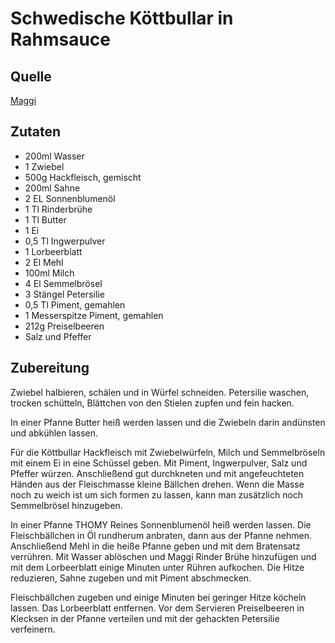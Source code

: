 # Schwedische Köttbullar in Rahmsauce

## Quelle
[Maggi](https://www.maggi.de/rezepte/fleisch/schwedische-koettbullar-in-rahmsauce)

## Zutaten

- 200ml Wasser
- 1 Zwiebel
- 500g Hackfleisch, gemischt
- 200ml Sahne
- 2 EL Sonnenblumenöl
- 1 Tl Rinderbrühe
- 1 Tl Butter
- 1 Ei
- 0,5 Tl Ingwerpulver
- 1 Lorbeerblatt
- 2 El Mehl
- 100ml Milch
- 4 El Semmelbrösel
- 3 Stängel Petersilie
- 0,5 Tl Piment, gemahlen
- 1 Messerspitze Piment, gemahlen
- 212g Preiselbeeren
- Salz und Pfeffer


## Zubereitung

Zwiebel halbieren, schälen und in Würfel schneiden.
Petersilie waschen, trocken schütteln, Blättchen von den Stielen zupfen und fein hacken.

In einer Pfanne Butter heiß werden lassen und die Zwiebeln darin andünsten und abkühlen lassen.

Für die Köttbullar Hackfleisch mit Zwiebelwürfeln, Milch und Semmelbröseln mit einem Ei in eine Schüssel geben.
Mit Piment, Ingwerpulver, Salz und Pfeffer würzen.
Anschließend gut durchkneten und mit angefeuchteten Händen aus der Fleischmasse kleine Bällchen drehen.
Wenn die Masse noch zu weich ist um sich formen zu lassen, kann man zusätzlich noch Semmelbrösel hinzugeben.

In einer Pfanne THOMY Reines Sonnenblumenöl heiß werden lassen.
Die Fleischbällchen in Öl rundherum anbraten, dann aus der Pfanne nehmen.
Anschließend Mehl in die heiße Pfanne geben und mit dem Bratensatz verrühren.
Mit Wasser ablöschen und Maggi Rinder Brühe hinzufügen und mit dem Lorbeerblatt einige Minuten unter Rühren aufkochen.
Die Hitze reduzieren, Sahne zugeben und mit Piment abschmecken.

Fleischbällchen zugeben und einige Minuten bei geringer Hitze köcheln lassen.
Das Lorbeerblatt entfernen.
Vor dem Servieren Preiselbeeren in Klecksen in der Pfanne verteilen und mit der gehackten Petersilie verfeinern.
